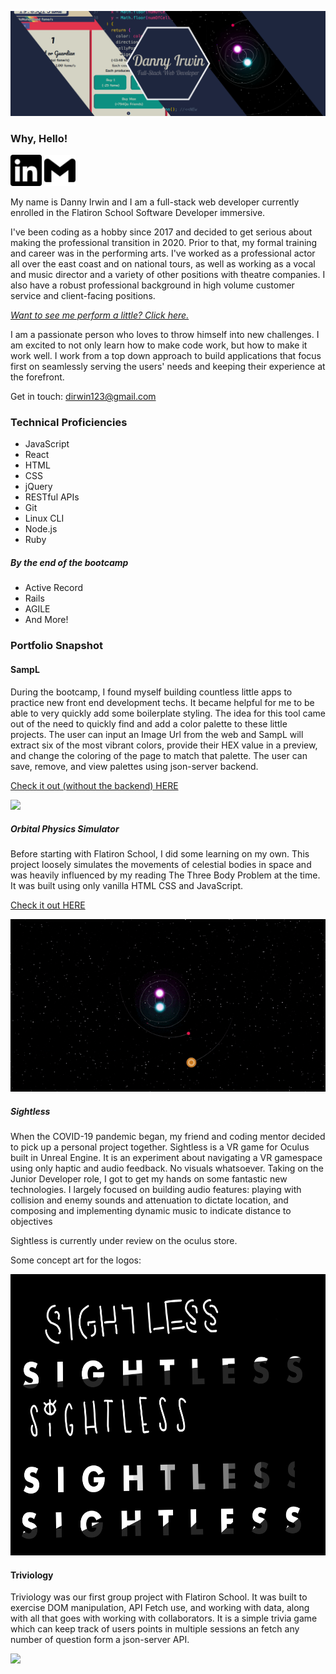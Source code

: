 <img src="./images/githubHeader.png"></img>

### Why, Hello!

<a href="https://www.linkedin.com/in/itsdanielirwin/"><img src="./images/linkedin.svg" height=50px fill="#0A66C2"></img></a>
<a href="mailto:dirwin123@gmail.com"><img src="./images/gmail.svg" height=50px fill="#0A66C2"></img></a>

My name is Danny Irwin and I am a full-stack web developer currently enrolled in
the Flatiron School Software Developer immersive.

I've been coding as a hobby since 2017 and decided to get serious about making
the professional transition in 2020. Prior to that, my formal training and
career was in the performing arts. I've worked as a professional actor all over
the east coast and on national tours, as well as working as a vocal and music
director and a variety of other positions with theatre companies. I also have a
robust professional background in high volume customer service and client-facing
positions.

_<a href="https://www.youtube.com/watch?v=nCd9MCMyegY"> Want to see me perform a
little? Click here. </a>_

I am a passionate person who loves to throw himself into new challenges. I am
excited to not only learn how to make code work, but how to make it work well. I
work from a top down approach to build applications that focus first on
seamlessly serving the users' needs and keeping their experience at the
forefront.

Get in touch: dirwin123@gmail.com

### Technical Proficiencies

- JavaScript
- React
- HTML
- CSS
- jQuery
- RESTful APIs
- Git
- Linux CLI
- Node.js
- Ruby

##### By the end of the bootcamp

- Active Record
- Rails
- AGILE
- And More!

### Portfolio Snapshot

#### SampL

During the bootcamp, I found myself building countless little apps to practice
new front end development techs. It became helpful for me to be able to very
quickly add some boilerplate styling. The idea for this tool came out of the
need to quickly find and add a color palette to these little projects. The user
can input an Image Url from the web and SampL will extract six of the most
vibrant colors, provide their HEX value in a preview, and change the coloring of
the page to match that palette. The user can save, remove, and view palettes
using json-server backend.

[Check it out (without the backend) HERE](https://dannyirwin.github.io/phase-2-group-project/)

<img src="./images/sampLDemo.gif"></img>

##### Orbital Physics Simulator

Before starting with Flatiron School, I did some learning on my own. This
project loosely simulates the movements of celestial bodies in space and was
heavily influenced by my reading The Three Body Problem at the time. It was
built using only vanilla HTML CSS and JavaScript.

[Check it out HERE](https://dannyirwin.github.io/Orbital-Physics/)

<img src="./images/orbitalPhysics.gif"></img>

##### Sightless

When the COVID-19 pandemic began, my friend and coding mentor decided to pick up
a personal project together. Sightless is a VR game for Oculus built in Unreal
Engine. It is an experiment about navigating a VR gamespace using only haptic
and audio feedback. No visuals whatsoever. Taking on the Junior Developer role,
I got to get my hands on some fantastic new technologies. I largely focused on
building audio features: playing with collision and enemy sounds and attenuation
to dictate location, and composing and implementing dynamic music to indicate
distance to objectives

Sightless is currently under review on the oculus store.

Some concept art for the logos:

<img src='./images/SightlessLogos_recent.jpeg' height='450'>

#### Triviology

Triviology was our first group project with Flatiron School. It was built to
exercise DOM manipulation, API Fetch use, and working with data, along with all
that goes with working with collaborators. It is a simple trivia game which can
keep track of users points in multiple sessions an fetch any number of question
form a json-server API.

<img src='https://media.giphy.com/media/GgEvaZ7EawNwiivAYX/giphy.gif'>
